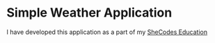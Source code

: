 # Simple Weather Application

I have developed this application as a part of my [SheCodes Education](https://shecodes.io)
 
